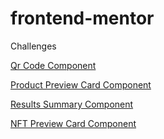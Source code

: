 # frontend-mentor
 Challenges

 <a href="https://edivaldojrdev.github.io/frontend-mentor/qr-code-component/index.html">Qr Code Component</a>
 
 <a href="https://edivaldojrdev.github.io/frontend-mentor/product-preview-card-component/index.html">Product Preview Card Component</a>
 
<a href="https://edivaldojrdev.github.io/frontend-mentor/results-summary-component/index.html">Results Summary Component</a>

<a href="https://edivaldojrdev.github.io/frontend-mentor/nft-preview-card-component/index.html">NFT Preview Card Component</a>

